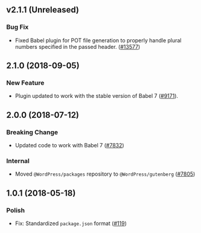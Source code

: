 ## v2.1.1 (Unreleased)

### Bug Fix

- Fixed Babel plugin for POT file generation to properly handle plural numbers specified in the passed header. ([#13577](https://github.com/WordPress/gutenberg/pull/13577))

## 2.1.0 (2018-09-05)

### New Feature

- Plugin updated to work with the stable version of Babel 7 ([#9171](https://github.com/WordPress/gutenberg/pull/9171)).

## 2.0.0 (2018-07-12)

### Breaking Change

- Updated code to work with Babel 7 ([#7832](https://github.com/WordPress/gutenberg/pull/7832))

### Internal

- Moved `@WordPress/packages` repository to `@WordPress/gutenberg` ([#7805](https://github.com/WordPress/gutenberg/pull/7805))

## 1.0.1 (2018-05-18)

### Polish

- Fix: Standardized `package.json` format  ([#119](https://github.com/WordPress/packages/pull/119))
